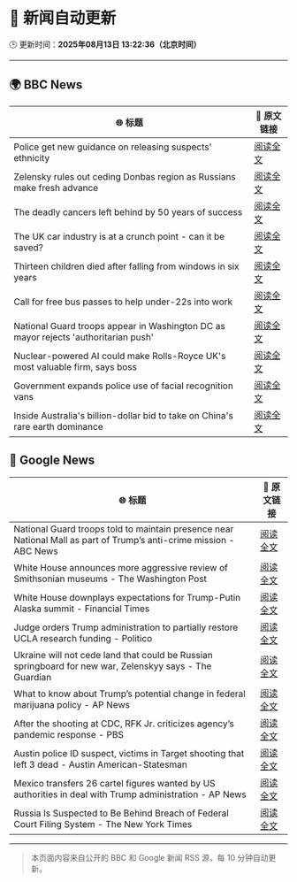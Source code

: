 # 🧠 新闻自动更新

🕒 更新时间：**2025年08月13日 13:22:36（北京时间）**

---

## 🌍 BBC News

| 🌐 标题 | 🔗 原文链接 |
|--------|-------------|
| Police get new guidance on releasing suspects' ethnicity | [阅读全文](https://www.bbc.com/news/articles/c5ypgg28nvpo?at_medium=RSS&at_campaign=rss) |
| Zelensky rules out ceding Donbas region as Russians make fresh advance | [阅读全文](https://www.bbc.com/news/articles/c4g6qd3k2peo?at_medium=RSS&at_campaign=rss) |
| The deadly cancers left behind by 50 years of success | [阅读全文](https://www.bbc.com/news/articles/c5ypkrzyxd1o?at_medium=RSS&at_campaign=rss) |
| The UK car industry is at a crunch point - can it be saved? | [阅读全文](https://www.bbc.com/news/articles/c23p028p200o?at_medium=RSS&at_campaign=rss) |
| Thirteen children died after falling from windows in six years | [阅读全文](https://www.bbc.com/news/articles/cqjyype0yn5o?at_medium=RSS&at_campaign=rss) |
| Call for free bus passes to help under-22s into work | [阅读全文](https://www.bbc.com/news/articles/c9877kg42wjo?at_medium=RSS&at_campaign=rss) |
| National Guard troops appear in Washington DC as mayor rejects 'authoritarian push' | [阅读全文](https://www.bbc.com/news/articles/cy7ypm6zxp2o?at_medium=RSS&at_campaign=rss) |
| Nuclear-powered AI could make Rolls-Royce UK's most valuable firm, says boss | [阅读全文](https://www.bbc.com/news/articles/ce8772d4jzgo?at_medium=RSS&at_campaign=rss) |
| Government expands police use of facial recognition vans | [阅读全文](https://www.bbc.com/news/articles/cj4wy21dwkwo?at_medium=RSS&at_campaign=rss) |
| Inside Australia's billion-dollar bid to take on China's rare earth dominance | [阅读全文](https://www.bbc.com/news/articles/cgm2z91mvlvo?at_medium=RSS&at_campaign=rss) |

## 📰 Google News

| 🌐 标题 | 🔗 原文链接 |
|--------|-------------|
| National Guard troops told to maintain presence near National Mall as part of Trump’s anti-crime mission - ABC News | [阅读全文](https://news.google.com/rss/articles/CBMimwFBVV95cUxNZXBfYTJGd2dJU0JqUzBKanFHakxmM05LTkw5R0VkbEpKNmhGVnNZbUxsLWh4bGpUclRTQTdjSlNJWXR3UW12UFcyM01QdjBZbmVKNlp6cDdaSGRYTEZQUVRMYWtBQXluQUhEQS1DMWhvT1lXOWRWUkVleVBnaEZOUzFDSmNGb3N1UXJlbmp4cWdWSXc3aDZIcU14VdIBoAFBVV95cUxPa3VuTzA2aUVzRlFaZzg0Y0pDdVkwbWczOTM5SHdjREQtaVliZGhRUUhUUnFFWUQ0TVBhekZrQVRFVWlJazViVW9KMWZoT2w2elEtMFhQUEIweF9YWTJVamFNdnQtVTdjWHYxdjJ4WmxycnNSZXo2elNncktqZEZRNlhEZzBYdF9kdW95N3dIMHk0Uk5iOFFQblRzXzBUYmxr?oc=5) |
| White House announces more aggressive review of Smithsonian museums - The Washington Post | [阅读全文](https://news.google.com/rss/articles/CBMioAFBVV95cUxOb3RGVWtSbmVIbnV1X3JKb01MWDM2VUZpSllsOExwWGpvNHVpaFg0ajNkU1NYTEdHUGw2TnZyZFBqWmF5ZHZ3V3FUSW1NWUxyZnRUM1JfQ05XR1BRa2JzOFF3cUVIWmw1bVA0NDNtemtybkVYVG1NZk5FdDZFbkdsZkxCa2U5X0FrN3AzdDQzQUM1NE9SYTk3UUVfYnFTM2Vq?oc=5) |
| White House downplays expectations for Trump-Putin Alaska summit - Financial Times | [阅读全文](https://news.google.com/rss/articles/CBMicEFVX3lxTFBSazZPdUxGU21PODFUOGlaOXlmWlBSU2c2akttWnBmNmQ2RjJGZTV4SGlXSW5wUGI5VG5wZnhTTHNrQ3Q4OF9GaHZRVEtsdXREZlBXVVMxRnZ6ZFBjWmFDLTdlSFpmS1RfV0ZpRDd5OGM?oc=5) |
| Judge orders Trump administration to partially restore UCLA research funding - Politico | [阅读全文](https://news.google.com/rss/articles/CBMixAFBVV95cUxNOTFhUHhCRFhJUTlhN0ZyVG9NdnNhUGpHdzJDNGZwZVd0Q0gzekg5REtaTmRWLWRDbmV6bXAtMzRtdVlvMmdZaE0yYURWSXVIckJjZDlNM2tIMy0tc2RrT0VHbUJKZUtqa2h4bmpTVDNmOEVmbVhoMUkwNnpBbzlSRHh4WF9TMnd2bTYyZmNHQ19kTnAxMnV6N1BRZTY0T0xqdWpCQzJfWlJyN3pyOExnTDE3RWhndUVUS0RWQnNxdWxYMDlk?oc=5) |
| Ukraine will not cede land that could be Russian springboard for new war, Zelenskyy says - The Guardian | [阅读全文](https://news.google.com/rss/articles/CBMingFBVV95cUxQbzRGSy1rajVGSktvMXF1VUNrTU1iM05qcFFoMDV1MWZuekxlblp1cjUySDFnNTZ3SXZqaHJRRjBITE5yekxJRXpENkttM01ERFRDOFBwZW5CelpJdXRjV01yTlNjYlZEUG5KU0oyWFVodlhkdFlTc3NSSXJ1TkhJdldjS0VPQ0dmdE1oby1NdUdaaVpfQU1Fdkd6dlRoQQ?oc=5) |
| What to know about Trump’s potential change in federal marijuana policy - AP News | [阅读全文](https://news.google.com/rss/articles/CBMilgFBVV95cUxOaWJOYW9CdVhiVll4c0VXNWpMb1pUNFNzMU5ZdFlUa0VGQ25lamVQMWFRbFNPTGpPNG9xb0IwMlR2NFBCTmZ4WXZZc2tKSXJWS3dZNVpwdzBsYVRqTXpPZ2VWQXBJVUxHTXNwMTR1MFZsT1NQdlhXbnNyZ1NWMWVCbFNfU3VzbHRURDVGZXFUem1WLWhwLUE?oc=5) |
| After the shooting at CDC, RFK Jr. criticizes agency’s pandemic response - PBS | [阅读全文](https://news.google.com/rss/articles/CBMiqAFBVV95cUxNY2NUdUF6Ylp4YjRLaFZZazZwbm5FaTBPekltaUJYdUVXb0xQRFltNmR3MGt4NGRNSXRxY3FqTWFBMGs2Z1J0d0VLeTNYTkZOWnhDSkhvS2lRQXVFQmVXTWdrelRkSFJoR0xUTmwtalFnTzVZZmVIR0xoRDc1bzFLQUpxdUFtMFJSWlVMWjFJajBoZ0FVWmV5ai1GNjdfZzA5MHphMHUwSnDSAa4BQVVfeXFMT1g5V3BsUmxaN1p3TnRNSWpJQmVVdEZVclVSTkM1bVdreWVMRUZSRDBqd3J3Y2p0MmpVbHNXTmJTYzRTdkkzNmdVZ19vOUZBejZjcFI2VzJ1N2Q2QzdQTEdLa0c4bGdpS0JHajk0Y2NTRkRpM0YwT29TeXRiakZkX0tWTV9wUXl3cU1Ma19hdEZDUGlOZzVoTXdOSWNJOHQzMUVkTFU2YnByb1NkcVJR?oc=5) |
| Austin police ID suspect, victims in Target shooting that left 3 dead - Austin American-Statesman | [阅读全文](https://news.google.com/rss/articles/CBMikgFBVV95cUxPVmNDejdKSlJJWkpTU0hTeUZaZFRObm5xWDhDaTZJclBoZFFEUWRxeXFfWUxua0lmeG1QZXBiOFVYb3NneWxILU13a1VIOWVpb19BT1VKeU5BWFlMZ0h2VV9NRUZGLW96R3AtTERWS0xpc1liM1JGRGdxcGxtUHNaanJPODdXNTN6TG5jVHNIX3V6Zw?oc=5) |
| Mexico transfers 26 cartel figures wanted by US authorities in deal with Trump administration - AP News | [阅读全文](https://news.google.com/rss/articles/CBMiswFBVV95cUxQMGJLYzQwYkF6d2JpYWp0R0RIeDM5VEZpMDVnWTVyRGZibWZ4SmNDdGNwMW55SmF4NF91Ym00dG9FT3RZSW9EeUdkZVE0djFyNUVKT0FOMGZTeUt5a3FRWDVZZF9xaENTdU9taktKcnhQeVZmUTMxdW8yd1lKTk1LSDRVcGh0Znl0bkp2R1RTbXRPV01KcWlLa0Y3bU0zcEhxdHB1T1VVTUowT09mb1VwQW1URQ?oc=5) |
| Russia Is Suspected to Be Behind Breach of Federal Court Filing System - The New York Times | [阅读全文](https://news.google.com/rss/articles/CBMijAFBVV95cUxObm9hQnowRWs1am5HZjRVeERxR19jeXJCNUhBN3RWUEcySnpKelNhQTFBNGlVY05oVnhyZjRDZm40WnlLcFJSXzFfQmNpQnRRSEowaTJaYzl1VEVnV3BfMno4b2JkUUcxX21wRVpORDNPYUJ0el84aE9tcVNNRnFqNHNZQkpJak41c1dNUQ?oc=5) |

---
> 本页面内容来自公开的 BBC 和 Google 新闻 RSS 源，每 10 分钟自动更新。